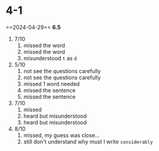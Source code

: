 # 4-1
==2024-04-29== **6.5**
1. 7/10 
	1. missed the word
	2. missed the word
	3. misunderstood `t` as `d`
2. 5/10 
	1. not see the questions carefully
	2. not see the questions carefully
	3. missed 1 word needed
	4. missed the sentence
	5. missed the sentence
3. 7/10 
	1. missed
	2. heard but misunderstood
	3. heard but misunderstood
4. 8/10 
	1. missed, my guess was close...
	2. still don't understand why must I write `considerably`